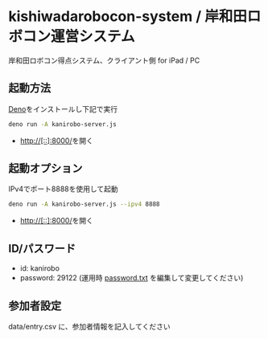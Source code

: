 # kishiwadarobocon-system / 岸和田ロボコン運営システム

岸和田ロボコン得点システム、クライアント側 for iPad / PC

## 起動方法

[Deno](https://deno.land/)をインストールし下記で実行
```bash
deno run -A kanirobo-server.js
```
- [http://[::]:8000/](http://[::]:8000/)を開く

## 起動オプション

IPv4でポート8888を使用して起動
```bash
deno run -A kanirobo-server.js --ipv4 8888
```
- [http://[::]:8000/](http://[::]:8000/)を開く

## ID/パスワード

- id: kanirobo
- password: 29122  (運用時 [password.txt](password.txt) を編集して変更してください)

## 参加者設定

data/entry.csv に、参加者情報を記入してください

